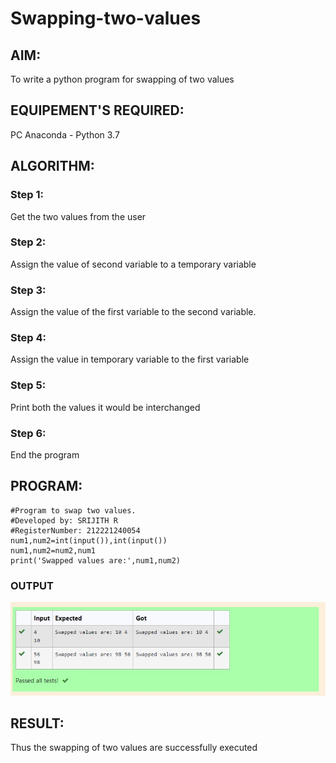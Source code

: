 # Swapping-two-values
## AIM:
To write a python program for swapping of two values
## EQUIPEMENT'S REQUIRED: 
PC
Anaconda - Python 3.7
## ALGORITHM: 
### Step 1:
Get the two values from the user
### Step 2: 
Assign the value of second variable to a temporary variable 
### Step 3: 
Assign the value of the first variable to the second variable.
### Step 4:  
Assign the value in temporary variable to the first variable
### Step 5: 
Print both the values it would be interchanged
### Step 6: 
End the program
## PROGRAM:
```
#Program to swap two values.
#Developed by: SRIJITH R
#RegisterNumber: 212221240054
num1,num2=int(input()),int(input())
num1,num2=num2,num1
print('Swapped values are:',num1,num2)
```
### OUTPUT
![GitHub Logo](output.jpeg)
## RESULT:
Thus the swapping of two values are successfully executed



